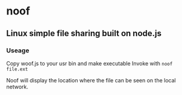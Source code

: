 # noof
## Linux simple file sharing built on node.js
### Useage
Copy woof.js to your usr bin and make executable
Invoke with 
`noof file.ext`

Noof will display the location where the file can be seen on the local network.

